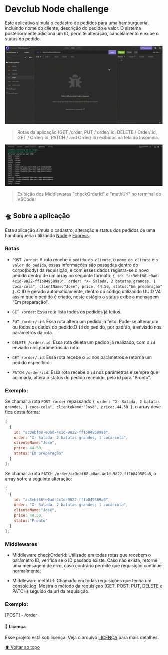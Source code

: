 # Devclub Node challenge
<!--This application simulates the registration of orders for a hamburger shop, including customer name, order description and value. The system later adds an ID, allows change, cancellation and displays the status of the order.
-->
Este aplicativo simula o cadastro de pedidos para uma hamburgueria, incluindo nome do cliente, descrição do pedido e valor. 
O sistema posteriormente adiciona um ID, permite alteração, cancelamento e exibe o status do pedido.

<img src="/assets/video-demonstration.gif" alt="video demonstration">

<!--
> Routes screen: 
GET /order, PUT / order/:id, DELETE / Order/:id, GET / Order/:id, PATCH / and Order/:id using Insomnia.
-->
> Rotas da aplicação (GET /order, PUT / order/:id, DELETE / Order/:id, GET / Order/:id, PATCH / and Order/:id) exibidos na tela do Insomnia.

<img src="/assets/image-terminal.jpg" alt="terminal image">

> Exibição dos Middlewares "checkOrderId" e "methUrl" no terminal do VSCode.

## 🛸 Sobre a aplicação

Esta aplicação simula o cadastro, alteração e status dos pedidos de uma hamburgueria utilizando [Node](https://nodejs.org/en/) e [Express](https://expressjs.com/pt-br/).

### Rotas

- `POST /order`: A rota recebe o `pedido do cliente`, o `nome do cliente` e `o valor do pedido`, essas informações são passadas dentro do corpo(body) da requisição, e com esses dados registra-se o novo pedido dentro de um array no seguinte formato: `{ id: "ac3ebf68-e0ad-4c1d-9822-ff1b849589a8", order: "X- Salada, 2 batatas grandes, 1 coca-cola", clientName:"José", price: 44.50, status:"Em preparação" }`. O ID é gerado automaticamente, dentro do código utilizando UUID V4 assim que o pedido é criado, neste estágio o status exibe a mensagem "Em preparação".


- `GET /order`: Essa rota lista todos os pedidos já feitos.

- `PUT /order/:id`: Essa rota altera um pedido já feito. Pode-se alterar,um ou todos os dados do pedido.O `id` do pedido, por padrão, é enviado nos parâmetros da rota.

- `DELETE /order/:id`: Essa rota deleta um pedido já realizado, com o `id` enviado nos parâmetros da rota.

- `GET /order/:id`: Essa rota recebe o `id` nos parâmetros e retorna um pedido específico.

- `PATCH /order/:id`: Essa rota recebe o `id` nos parâmetros e sempre que acionada, altera o status do pedido recebido, pelo id para "Pronto".


### Exemplo:

Se chamar a rota `POST /order` repassando `{ order: "X- Salada, 2 batatas grandes, 1 coca-cola", clienteName:"José", price: 44.50 }`,
o array deve fica desta forma:

```js
[
  {
    id: "ac3ebf68-e0ad-4c1d-9822-ff1b849589a8",
    order: "X- Salada, 2 batatas grandes, 1 coca-cola",
    clienteName:"José", 
    price: 44.50,
    status:"Em preparação"
  }
];
```


Se chamar a rota `PATCH /order/ac3ebf68-e0ad-4c1d-9822-ff1b849589a8`,
o array sofre a seguinte alteração:

```js
[
  {
    id: "ac3ebf68-e0ad-4c1d-9822-ff1b849589a8",
    order: "X- Salada, 2 batatas grandes, 1 coca-cola",
    clienteName:"José", 
    price: 44.50,
    status:"Pronto"
  }
];
```

### Middlewares

- Middleware checkOrderId:
Utilizado em todas rotas que recebem o parâmetro ID, verifica se o ID passado existe. Caso não exista, retorne uma mensagem de erro, caso contrário permite que requisição continue normalmente;

- Middleware methUrl:
Chamado em todas requisições que tenha um console.log.
Mostra o método da requisiçao (GET, POST, PUT, DELETE e PATCH) seguido da url da requisição.

### Exemplo:
[POST] - /order




#### 📝 Licença

Esse projeto está sob licença. 
Veja o arquivo [LICENÇA](LICENSE.md) para mais detalhes.

[⬆ Voltar ao topo](#devclub-node-challenge)<br>